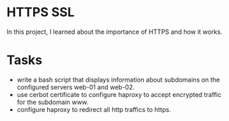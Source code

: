# HTTPS SSL
In this project, I learned about the importance of HTTPS and how it works.

# Tasks

* write a bash script that displays information about subdomains on the configured servers web-01 and web-02.
* use cerbot certificate to configure haproxy to accept encrypted traffic for the subdomain www.
* configure haproxy to redirect all http traffics to https.
